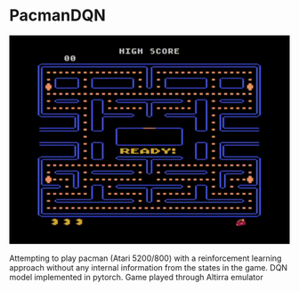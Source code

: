 # PacmanDQN

![](https://github.com/tomasamado/PacmanDQN/blob/main/pacman_gameplay.gif)


Attempting to play pacman (Atari 5200/800) with a reinforcement learning approach without any internal information from the states in the game. DQN model implemented in pytorch. Game played through Altirra emulator
 
